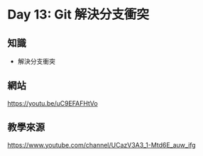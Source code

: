 # Day 13: Git 解決分支衝突

## 知識

* 解決分支衝突

## 網站

<https://youtu.be/uC9EFAFHtVo>

## 教學來源

<https://www.youtube.com/channel/UCazV3A3_1-Mtd6E_auw_ifg>
